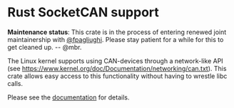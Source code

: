Rust SocketCAN support
======================

**Maintenance status**: This crate is in the process of entering renewed joint maintainership with [@fpagliughi](https://github.com/fpagliughi). Please stay patient for a while for this to get cleaned up. -- @mbr.

The Linux kernel supports using CAN-devices through a network-like API
(see https://www.kernel.org/doc/Documentation/networking/can.txt). This
crate allows easy access to this functionality without having to wrestle
libc calls.

Please see the [documentation](https://docs.rs/socketcan) for details.
